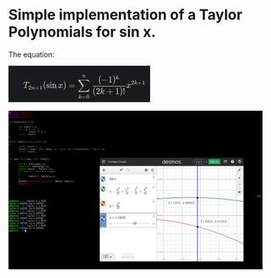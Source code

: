 # Simple implementation of a Taylor Polynomials for sin x.

The equation:

![equation](equation.png)

![program](program.png)

